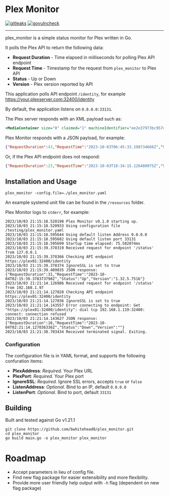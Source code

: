 # Plex Monitor

[![gitleaks](https://github.com/bwhitehead0/plex_monitor/actions/workflows/gitleaks.yaml/badge.svg)](https://github.com/bwhitehead0/plex_monitor/actions/workflows/gitleaks.yaml) [![govulncheck](https://github.com/bwhitehead0/plex_monitor/actions/workflows/govuln.yaml/badge.svg)](https://github.com/bwhitehead0/plex_monitor/actions/workflows/govuln.yaml)
<hr>

plex_monitor is a simple status monitor for Plex written in Go.

It polls the Plex API to return the following data:

- **Request Duration** - Time elapsed in milliseconds for polling Plex API endpoint
- **Request Time** - Timestamp for the request from `plex_monitor` to Plex API
- **Status** - Up or Down
- **Version** - Plex version reported by API

This application polls API endpoint `/identity`, for example https://your.plexserver.com:32400/identity

By default, the application listens on `0.0.0.0:33131`.

The Plex server responds with an XML payload such as:

```xml
<MediaContainer size="0" claimed="1" machineIdentifier="ee2e37973bc957d96a81bad551adef994763b651" version="1.32.5.7516-8f4248874"> </MediaContainer>
```

Plex Monitor responds with a JSON payload, for example:

```json
{"RequestDuration":43,"RequestTime":"2023-10-03T06:45:33.198734666Z","Status":"Up","Version":"1.32.5.7516"}
```

Or, if the Plex API endpoint does not respond:

```json
{"RequestDuration":23,"RequestTime":"2023-10-03T18:34:15.126480975Z","Status":"Down","Version":""}
```

## Installation and Usage

`plex_monitor -config.file=./plex_monitor.yaml`

An example systemd unit file can be found in the `/resources` folder.

Plex Monitor logs to `stderr`, for example:

```
2023/10/03 21:15:18.520198 Plex Monitor v0.1.0 starting up.
2023/10/03 21:15:18.520933 Using configuration file /testing/plex_monitor.yaml
2023/10/03 21:15:18.595644 Using default listen Address 0.0.0.0
2023/10/03 21:15:18.595682 Using default listen port 33131
2023/10/03 21:15:18.595699 Startup time elapsed: 75.502074ms
2023/10/03 21:15:39.378319 Received request for endpoint '/status' from 127.0.0.1
2023/10/03 21:15:39.378366 Checking API endpoint https://plex01:32400/identity
2023/10/03 21:15:39.378374 IgnoreSSL is set to true
2023/10/03 21:15:39.409835 JSON response: {"RequestDuration":31,"RequestTime":"2023-10-04T02:15:39.378373798Z","Status":"Up","Version":"1.32.5.7516"}
2023/10/03 21:21:14.126986 Received request for endpoint '/status' from 192.168.1.97
2023/10/03 21:21:14.127028 Checking API endpoint https://plex01:32400/identity
2023/10/03 21:21:14.127036 IgnoreSSL is set to true
2023/10/03 21:21:14.143557 Error connecting to endpoint: Get "https://plex01:32400/identity": dial tcp 192.168.1.119:32400: connect: connection refused
2023/10/03 21:21:14.143627 JSON response: {"RequestDuration":16,"RequestTime":"2023-10-04T02:21:14.127036336Z","Status":"Down","Version":""}
2023/10/03 21:21:38.703434 Received terminated signal. Exiting.
```

### Configuration

The configuration file is in YAML format, and supports the following confuration items:

- **PlexAddress**: *Required.* Your Plex URL
- **PlexPort**: *Required.* Your Plex port
- **IgnoreSSL**: *Required.* Ignore SSL errors, accepts `true` or `false`
- **ListenAddress**: *Optional.* Bind to an IP, default `0.0.0.0`
- **ListenPort**: *Optional.* Bind to port, default `33131`


## Building

Built and tested against Go v1.21.1

```
git clone https://github.com/bwhitehead0/plex_monitor.git
cd plex_monitor
go build main.go -o plex_monitor plex_monitor
```
# Roadmap

- Accept parameters in lieu of config file.
- Find new flag package for easier extensibility and more flexibility.
- Provide more user friendly help output with `-h` flag (dependent on new flag package)